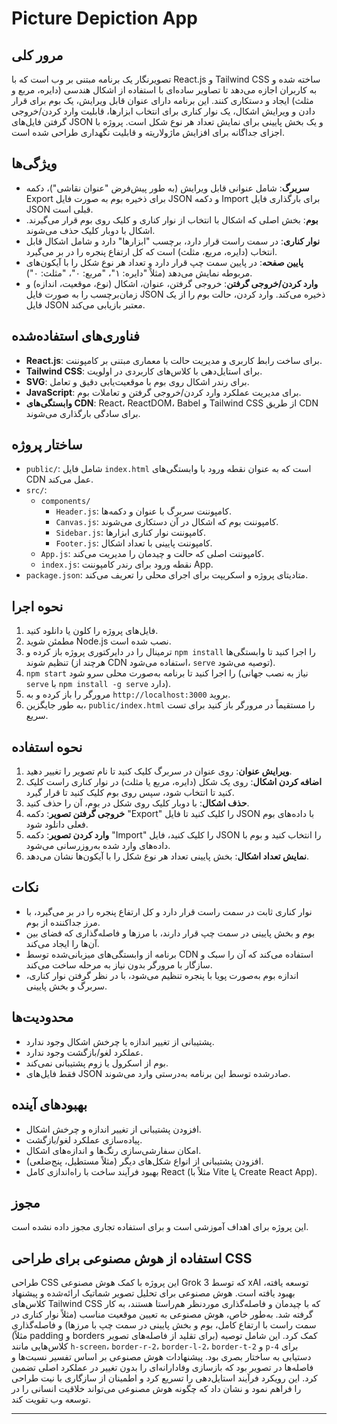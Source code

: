 # Picture Depiction App

## مرور کلی
تصویرنگار یک برنامه مبتنی بر وب است که با React.js و Tailwind CSS ساخته شده و به کاربران اجازه می‌دهد تا تصاویر ساده‌ای با استفاده از اشکال هندسی (دایره، مربع و مثلث) ایجاد و دستکاری کنند. این برنامه دارای عنوان قابل ویرایش، یک بوم برای قرار دادن و ویرایش اشکال، یک نوار کناری برای انتخاب ابزارها، قابلیت وارد کردن/خروجی گرفتن فایل‌های JSON و یک بخش پایینی برای نمایش تعداد هر نوع شکل است. پروژه با اجزای جداگانه برای افزایش ماژولاریته و قابلیت نگهداری طراحی شده است.

## ویژگی‌ها
- **سربرگ**: شامل عنوانی قابل ویرایش (به طور پیش‌فرض "عنوان نقاشی")، دکمه Export برای ذخیره بوم به صورت فایل JSON و دکمه Import برای بارگذاری فایل JSON قبلی است.
- **بوم**: بخش اصلی که اشکال با انتخاب از نوار کناری و کلیک روی بوم قرار می‌گیرند. اشکال با دوبار کلیک حذف می‌شوند.
- **نوار کناری**: در سمت راست قرار دارد، برچسب "ابزارها" دارد و شامل اشکال قابل انتخاب (دایره، مربع، مثلث) است که کل ارتفاع پنجره را در بر می‌گیرد.
- **پایین صفحه**: در پایین سمت چپ قرار دارد و تعداد هر نوع شکل را با آیکون‌های مربوطه نمایش می‌دهد (مثلاً "دایره: ۱"، "مربع: ۰"، "مثلث: ۰").
- **وارد کردن/خروجی گرفتن**: خروجی گرفتن، عنوان، اشکال (نوع، موقعیت، اندازه) و زمان‌برچسب را به صورت فایل JSON ذخیره می‌کند. وارد کردن، حالت بوم را از یک فایل JSON معتبر بازیابی می‌کند.

## فناوری‌های استفاده‌شده
- **React.js**: برای ساخت رابط کاربری و مدیریت حالت با معماری مبتنی بر کامپوننت.
- **Tailwind CSS**: برای استایل‌دهی با کلاس‌های کاربردی در اولویت.
- **SVG**: برای رندر اشکال روی بوم با موقعیت‌یابی دقیق و تعامل.
- **JavaScript**: برای مدیریت عملکرد وارد کردن/خروجی گرفتن و تعاملات بوم.
- **وابستگی‌های CDN**: React، ReactDOM، Babel و Tailwind CSS از طریق CDN برای سادگی بارگذاری می‌شوند.

## ساختار پروژه
- `public/`: شامل فایل `index.html` است که به عنوان نقطه ورود با وابستگی‌های CDN عمل می‌کند.
- `src/`:
  - `components/`
      - `Header.js`: کامپوننت سربرگ با عنوان و دکمه‌ها.
      - `Canvas.js`: کامپوننت بوم که اشکال در آن دستکاری می‌شوند.
      - `Sidebar.js`: کامپوننت نوار کناری ابزارها.
      - `Footer.js`: کامپوننت پایینی با تعداد اشکال.
  - `App.js`: کامپوننت اصلی که حالت و چیدمان را مدیریت می‌کند.
  - `index.js`: نقطه ورود برای رندر کامپوننت App.
- `package.json`: متادیتای پروژه و اسکریپت برای اجرای محلی را تعریف می‌کند.

## نحوه اجرا
1. فایل‌های پروژه را کلون یا دانلود کنید.
2. مطمئن شوید Node.js نصب شده است.
3. ترمینال را در دایرکتوری پروژه باز کرده و `npm install` را اجرا کنید تا وابستگی‌ها تنظیم شوند (هرچند از CDN استفاده می‌شود، `serve` توصیه می‌شود).
4. `npm start` را اجرا کنید تا برنامه به‌صورت محلی سرو شود (نیاز به نصب جهانی `serve` با `npm install -g serve` دارد).
5. مرورگر را باز کرده و به `http://localhost:3000` بروید.
6. به طور جایگزین، `public/index.html` را مستقیماً در مرورگر باز کنید برای تست سریع.

## نحوه استفاده
1. **ویرایش عنوان**: روی عنوان در سربرگ کلیک کنید تا نام تصویر را تغییر دهید.
2. **اضافه کردن اشکال**: روی یک شکل (دایره، مربع یا مثلث) در نوار کناری راست کلیک کنید تا انتخاب شود، سپس روی بوم کلیک کنید تا قرار گیرد.
3. **حذف اشکال**: با دوبار کلیک روی شکل در بوم، آن را حذف کنید.
4. **خروجی گرفتن تصویر**: دکمه "Export" را کلیک کنید تا فایل JSON با داده‌های بوم فعلی دانلود شود.
5. **وارد کردن تصویر**: دکمه "Import" را کلیک کنید، فایل JSON را انتخاب کنید و بوم با داده‌های وارد شده به‌روزرسانی می‌شود.
6. **نمایش تعداد اشکال**: بخش پایینی تعداد هر نوع شکل را با آیکون‌ها نشان می‌دهد.

## نکات
- نوار کناری ثابت در سمت راست قرار دارد و کل ارتفاع پنجره را در بر می‌گیرد، با مرز جداکننده از بوم.
- بوم و بخش پایینی در سمت چپ قرار دارند، با مرزها و فاصله‌گذاری که فضای بین آن‌ها را ایجاد می‌کند.
- برنامه از وابستگی‌های میزبانی‌شده توسط CDN استفاده می‌کند که آن را سبک و سازگار با مرورگر بدون نیاز به مرحله ساخت می‌کند.
- اندازه بوم به‌صورت پویا با پنجره تنظیم می‌شود، با در نظر گرفتن نوار کناری، سربرگ و بخش پایینی.

## محدودیت‌ها
- پشتیبانی از تغییر اندازه یا چرخش اشکال وجود ندارد.
- عملکرد لغو/بازگشت وجود ندارد.
- بوم از اسکرول یا زوم پشتیبانی نمی‌کند.
- فقط فایل‌های JSON صادرشده توسط این برنامه به‌درستی وارد می‌شوند.

## بهبودهای آینده
- افزودن پشتیبانی از تغییر اندازه و چرخش اشکال.
- پیاده‌سازی عملکرد لغو/بازگشت.
- امکان سفارشی‌سازی رنگ‌ها و اندازه‌های اشکال.
- افزودن پشتیبانی از انواع شکل‌های دیگر (مثلاً مستطیل، پنج‌ضلعی).
- بهبود فرآیند ساخت با راه‌اندازی کامل React (مثلاً با Vite یا Create React App).

## مجوز
این پروژه برای اهداف آموزشی است و برای استفاده تجاری مجوز داده نشده است.

## استفاده از هوش مصنوعی برای طراحی CSS
طراحی CSS این پروژه با کمک هوش مصنوعی Grok 3 که توسط xAI توسعه یافته، بهبود یافته است. هوش مصنوعی برای تحلیل تصویر شماتیک ارائه‌شده و پیشنهاد کلاس‌های Tailwind CSS که با چیدمان و فاصله‌گذاری موردنظر هم‌راستا هستند، به کار گرفته شد. به‌طور خاص، هوش مصنوعی به تعیین موقعیت مناسب (مثلاً نوار کناری در سمت راست با ارتفاع کامل، بوم و بخش پایینی در سمت چپ با مرزها) و فاصله‌گذاری (مثلاً padding و borders برای تقلید از فاصله‌های تصویر) کمک کرد. این شامل توصیه کلاس‌هایی مانند `h-screen`، `border-r-2`، `border-l-2`، `border-t-2` و `p-4` برای دستیابی به ساختار بصری بود. پیشنهادات هوش مصنوعی بر اساس تفسیر نسبت‌ها و فاصله‌ها در تصویر بود که بازسازی وفادارانه‌ای را بدون تغییر در عملکرد اصلی تضمین کرد. این رویکرد فرآیند استایل‌دهی را تسریع کرد و اطمینان از سازگاری با نیت طراحی را فراهم نمود و نشان داد که چگونه هوش مصنوعی می‌تواند خلاقیت انسانی را در توسعه وب تقویت کند.

---